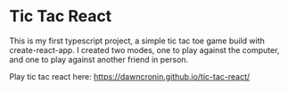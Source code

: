 # Tic Tac React

This is my first typescript project, a simple tic tac toe game build with create-react-app. I created two modes, one to play against the computer, and one to play against another friend in person. 

Play tic tac react here: https://dawncronin.github.io/tic-tac-react/

